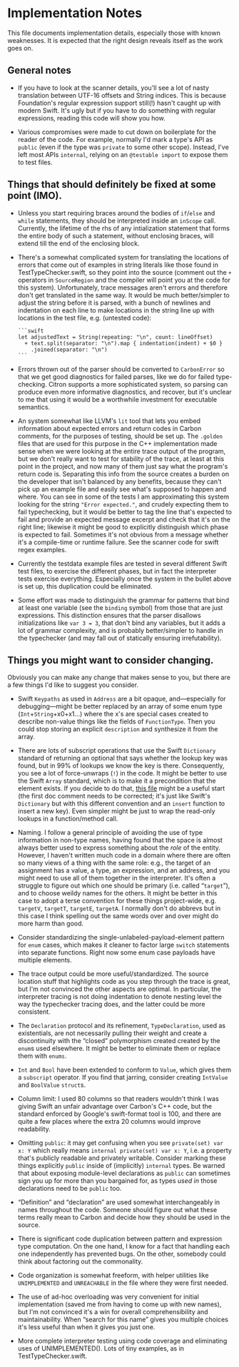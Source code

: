 # Implementation Notes

This file documents implementation details, especially those with known
weaknesses.  It is expected that the right design reveals itself as the work
goes on.

## General notes

- If you have to look at the scanner details, you'll see a lot of nasty
  translation between UTF-16 offsets and String indices.  This is because
  Foundation's regular expression support still(!) hasn't caught up with modern
  Swift.  It's ugly but if you have to do something with regular expressions,
  reading this code will show you how.

- Various compromises were made to cut down on boilerplate for the reader of the
  code.  For example, normally I'd mark a type's API as `public` (even if the
  type was `private` to some other scope).  Instead, I've left most APIs
  `internal`, relying on an `@testable import` to expose them to test files.
  
## Things that should definitely be fixed at some point (IMO).

- Unless you start requiring braces around the bodies of `if`/`else` and `while`
  statements, they should be interpreted inside an `inScope` call.  Currently,
  the lifetime of the rhs of any intialization statement that forms the entire
  body of such a statement, without enclosing braces, will extend till the end
  of the enclosing block.

- There's a somewhat complicated system for translating the locations of errors
  that come out of examples in string literals like those found in
  TestTypeChecker.swift, so they point into the source (comment out the `+`
  operators in `SourceRegion` and the compiler will point you at the code for
  this system).  Unfortunately, trace messages aren't errors and therefore don't
  get translated in the same way.  It would be much better/simpler to adjust the
  string before it is parsed, with a bunch of newlines and indentation on each
  line to make locations in the string line up with locations in the test file,
  e.g. (untested code):

      ```swift
      let adjustedText = String(repeating: "\n", count: lineOffset)
        + text.split(separator: "\n").map { indentation(indent) + $0 }
          .joined(separator: "\n")
      ```
- Errors thrown out of the parser should be converted to `CarbonError` so that
  we get good diagnostics for failed parses, like we do for failed
  type-checking.  Citron supports a more sophisticated system, so parsing can
  produce even more informative diagnostics, and recover, but it's unclear to me
  that using it would be a worthwhile investment for executable semantics.
  
- An system somewhat like LLVM's `lit` tool that lets you embed information
  about expected errors and return codes in Carbon comments, for the purposes of
  testing, should be set up.  The `.golden` files that are used for this purpose
  in the C++ implementation made sense when we were looking at the entire trace
  output of the program, but we don't really want to test for stability of the
  trace, at least at this point in the project, and now many of them just say
  what the program's return code is.  Separating this info from the source
  creates a burden on the developer that isn't balanced by any benefits, because
  they can't pick up an example file and easily see what's supposed to happen
  and where.  You can see in some of the tests I am approximating this system
  looking for the string `"Error expected."`, and crudely expecting them to fail
  typechecking, but it would be better to tag the line that's expected to fail
  and provide an expected message excerpt and check that it's on the right line;
  likewise it might be good to explicitly distinguish which phase is expected to
  fail. Sometimes it's not obvious from a message whether it's a compile-time or
  runtime failure. See the scanner code for swift regex examples.

- Currently the testdata example files are tested in several different Swift
  test files, to exercise the different phases, but in fact the interpreter
  tests exercise everything.  Especially once the system in the bullet above is
  set up, this duplication could be eliminated.

- Some effort was made to distinguish the grammar for patterns that bind at
  least one variable (see the `binding` symbol) from those that are just
  expressions.  This distinction ensures that the parser disallows
  initializations like `var 3 = 3`, that don't bind any variables, but it adds a
  lot of grammar complexity, and is probably better/simpler to handle in the
  typechecker (and may fall out of statically ensuring irrefutability).
  
## Things you might want to consider changing.

Obviously you can make any change that makes sense to you, but there are a few
things I'd like to suggest you consider.

- Swift `Keypaths` as used in `Address` are a bit opaque, and—especially for
  debugging—might be better replaced by an array of some enum type
  (`Int`+`String`+x0+x1…) where the x's are special cases created to describe
  non-value things like the fields of `FunctionType`.  Then you could stop
  storing an explicit `description` and synthesize it from the array.
  
- There are lots of subscript operations that use the Swift `Dictionary`
  standard of returning an optional that says whether the lookup key was found,
  but in 99% of lookups we know the key is there.  Consequently, you see a lot
  of force-unwraps (`!`) in the code.  It might be better to use the Swift
  `Array` standard, which is to make it a precondition that the element exists.
  If you decide to do that, [this
  file](https://github.com/dabrahams/carbon-lang/blob/known-dictionary/Sources/KnownDictionary.swift)
  might be a useful start (the first doc comment needs to be corrected; it's
  just like Swift's `Dictionary` but with this different convention and an
  `insert` function to insert a new key).  Even simpler might be just to wrap
  the read-only lookups in a function/method call.

- Naming.  I follow a general principle of avoiding the use of type information
  in non-type names, having found that the space is almost always better used to
  express something about the *role* of the entity.  However, I haven't written
  much code in a domain where there are often so many views of a thing with the
  same role: e.g., the target of an assignment has a value, a type, an
  expression, and an address, and you might need to use all of them together in
  the interpreter.  It's often a struggle to figure out which one should be
  primary (i.e. called “`target`”), and to choose weildy names for the others.
  It might be better in this case to adopt a terse convention for these things
  project-wide, e.g. `targetV`, `targetT`, `targetE`, `targetA`.  I normally
  don't do abbrevs but in this case I think spelling out the same words over and
  over might do more harm than good.

- Consider standardizing the single-unlabeled-payload-element pattern for `enum`
  cases, which makes it cleaner to factor large `switch` statements into separate
  functions.  Right now some enum case payloads have multiple elements.

- The trace output could be more useful/standardized.  The source location stuff
  that highlights code as you step through the trace is great, but I'm not
  convinced the other aspects are optimal.  In particular, the interpreter
  tracing is not doing indentation to denote nesting level the way the
  typechecker tracing does, and the latter could be more consistent.

- The `Declaration` protocol and its refinement, `TypeDeclaration`, used as
  existentials, are not necessarily pulling their weight and create a
  discontinuity with the “closed” polymorphism created created by the `enum`s
  used elsewhere.  It might be better to eliminate them or replace them with
  `enums`.

- `Int` and `Bool` have been extended to conform to `Value`, which gives them a
  `subscript` operator.  If you find that jarring, consider creating `IntValue`
  and `BoolValue` `struct`s.

- Column limit: I used 80 columns so that readers wouldn't think I was giving
  Swift an unfair advantage over Carbon's C++ code, but the standard enforced by
  Google's swift-format tool is 100, and there are quite a few places where the
  extra 20 columns would improve readability.
  
- Omitting `public`: it may get confusing when you see `private(set) var x: Y`
  which really means `internal private(set) var x: Y`, i.e. a property that's
  publicly readable and privately writable.  Consider marking these things
  explicitly `public` inside of (implicitly) `internal` types.  Be warned that
  about exposing module-level declarations as `public` can sometimes sign you up
  for more than you bargained for, as types *used in* those declarations need to
  be `public` too.
  
- “Definition” and “declaration” are used somewhat interchangeably in names
  throughout the code.  Someone should figure out what these terms really mean
  to Carbon and decide how they should be used in the source.

- There is significant code duplication between pattern and expression type
  computation.  On the one hand, I know for a fact that handling each one
  independently has prevented bugs.  On the other, somebody could think about
  factoring out the commonality.

- Code organization is somewhat freeform, with helper utilities like
  `UNIMPLEMENTED` and `UNREACHABLE` in the file where they were first needed.
  
- The use of ad-hoc overloading was very convenient for initial implementation
  (saved me from having to come up with new names), but I'm not convinced it's a
  win for overall comprehensibility and maintainability. When “search for this
  name” gives you multiple choices it's less useful than when it gives you just
  one.

- More complete interpreter testing using code coverage and eliminating uses of
  UNIMPLEMENTED().  Lots of tiny examples, as in TestTypeChecker.swift.
  
